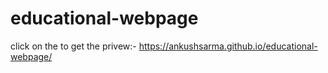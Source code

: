 # educational-webpage

click on the to get the privew:- https://ankushsarma.github.io/educational-webpage/
